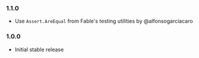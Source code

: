 ### 1.1.0

* Use `Assert.AreEqual` from Fable's testing utilities by @alfonsogarciacaro

### 1.0.0

* Initial stable release